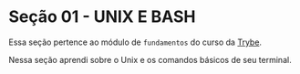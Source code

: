 # Seção 01 - UNIX E BASH

Essa seção pertence ao módulo de `fundamentos` do curso da [Trybe](https://www.betrybe.com/).

Nessa seção aprendi sobre o Unix e os comandos básicos de seu terminal.
